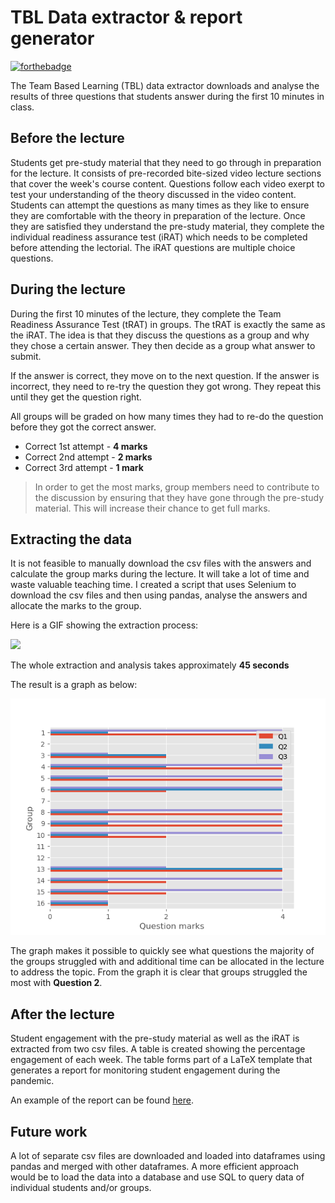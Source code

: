 # **TBL Data extractor & report generator**

[![forthebadge](https://forthebadge.com/images/badges/built-with-love.svg)](https://forthebadge.com)


The Team Based Learning (TBL) data extractor downloads and analyse the results of three questions that students answer during the first 10 minutes in class. 

## **Before the lecture**

Students get pre-study material that they need to go through in preparation for the lecture. 
It consists of pre-recorded bite-sized video lecture sections that cover the week's course content. 
Questions follow each video exerpt to test your understanding of the theory discussed in the video content.
Students can attempt the questions as many times as they like to ensure they are comfortable with the theory in preparation of the lecture.
Once they are satisfied they understand the pre-study material, they complete the individual readiness assurance test (iRAT) which needs to be completed before attending the lectorial.
The iRAT questions are multiple choice questions.

## **During the lecture**

During the first 10 minutes of the lecture, they complete the Team Readiness Assurance Test (tRAT) in groups. 
The tRAT is exactly the same as the iRAT. 
The idea is that they discuss the questions as a group and why they chose a certain answer.
They then decide as a group what answer to submit.

If the answer is correct, they move on to the next question.
If the answer is incorrect, they need to re-try the question they got wrong. 
They repeat this until they get the question right.

All groups will be graded on how many times they had to re-do the question before they got the correct answer.

* Correct 1st attempt - **4 marks**
* Correct 2nd attempt - **2 marks**
* Correct 3rd attempt - **1 mark**

> In order to get the most marks, group members need to contribute to the discussion by ensuring that they have gone through the pre-study material. This will increase their chance to get full marks.

## **Extracting the data**

It is not feasible to manually download the csv files with the answers and calculate the group marks during the lecture. 
It will take a lot of time and waste valuable teaching time.
I created a script that uses Selenium to download the csv files and then using pandas, analyse the answers and allocate the marks to the group. 

Here is a GIF showing the extraction process:

![](TBL-extract.gif)

The whole extraction and analysis takes approximately **45 seconds**

The result is a graph as below:

![](trat-results-example.png)

The graph makes it possible to quickly see what questions the majority of the groups struggled with and additional time can be allocated in the lecture to address the topic. 
From the graph it is clear that groups struggled the most with **Question 2**.

## **After the lecture**

Student engagement with the pre-study material as well as the iRAT is extracted from two csv files. 
A table is created showing the percentage engagement of each week. 
The table forms part of a LaTeX template that generates a report for monitoring student engagement during the pandemic.

An example of the report can be found [here](https://github.com/adriaan-portfolio/tbl-data-extractor/blob/main/engagement-report.pdf).

## **Future work**
A lot of separate csv files are downloaded and loaded into dataframes using pandas and merged with other dataframes. 
A more efficient approach would be to load the data into a database and use SQL to query data of individual students and/or groups.
